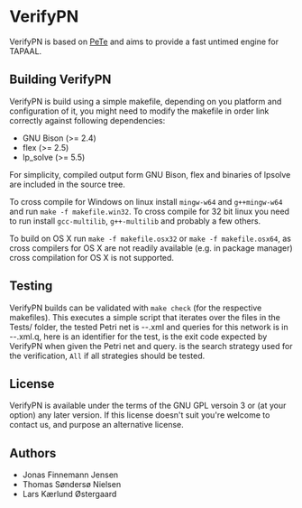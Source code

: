 VerifyPN
========
VerifyPN is based on [PeTe](https://github.com/jopsen/PeTe) and aims to provide
a fast untimed engine for TAPAAL.

Building VerifyPN
-----------------
VerifyPN is build using a simple makefile, depending on you platform and
configuration of it, you might need to modify the makefile in order link
correctly against following dependencies: 

  * GNU Bison (>= 2.4)
  * flex (>= 2.5)
  * lp_solve (>= 5.5)

For simplicity, compiled output form GNU Bison, flex and binaries of lpsolve
are included in the source tree.

To cross compile for Windows on linux install `mingw-w64` and `g++mingw-w64` 
and run `make -f makefile.win32`. To cross compile for 32 bit linux you need
to run install `gcc-multilib`, `g++-multilib` and probably a few others.

To build on OS X run `make -f makefile.osx32` or `make -f makefile.osx64`,
as cross compilers for OS X are not readily available (e.g. in package manager)
cross compilation for OS X is not supported.

Testing
-------
VerifyPN builds can be validated with `make check` (for the respective makefiles).
This executes a simple script that iterates over the files in the Tests/ folder,
the tested Petri net is <test-name>-<exit-code>-<strategy>.xml and queries for
this network is in <test-name>-<exit-code>-<strategy>.xml.q, here <test-name> is
an identifier for the test, <exit-code> is the exit code expected by VerifyPN when
given the Petri net and query. <strategy> is the search strategy used for the
verification, `All` if all strategies should be tested.

License
-------
VerifyPN is available under the terms of the GNU GPL versoin 3 or
(at your option) any later version.
If this license doesn't suit you're welcome to contact us, and purpose an
alternative license.

Authors
-------
  * Jonas Finnemann Jensen
  * Thomas Søndersø Nielsen
  * Lars Kærlund Østergaard
